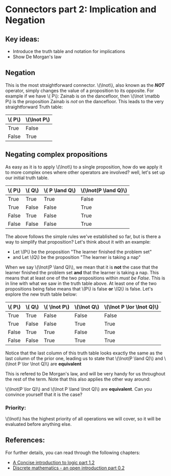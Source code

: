 # Connectors part 2: Implication and Negation

## Key ideas:
- Introduce the truth table and notation for implications
- Show De Morgan's law

## Negation

This is the most straightforward connector. \\(\lnot\\), also known as the ***NOT*** operator, simply changes the value of a proposition to its opposite. For example if we have \\( P\\): Zainab is on the dancefloor, then \\(\lnot \matbb P\\) is the proposition Zainab is *not* on the dancefloor. This leads to the very straightforward Truth table:


| \\( P\\) | \\(\lnot  P\\) |
| ------------ | -------------|
| True | False |
| False | True |

## Negating complex propositions

As easy as it is to apply \\(\lnot\\) to a single proposition, how do we apply it to more complex ones where other operators are involved? well, let's set up our initial truth table.
	
| \\( P\\) | \\( Q\\) | \\( P \land  Q\\)| \\(\lnot(P \land  Q)\\) | 
| ------------ | -------------| -------------|--|
| True | True | True | False | 
| True | False | False | True |
| False | True | False | True |
| False | False | False |  True | 

The above follows the simple rules we've established so far, but is there a way to simplify that proposition? Let's think about it with an example:
 - Let \\(P\\) be the proposition "The learner finished the problem set"
 - and Let \\(Q\\) be the proposition "The learner is taking a nap"

 When we say \\(\lnot(P \land  Q)\\), we mean that it is **not** the case that the learner finished the problem set **and** that the learner is taking a nap. This means that at least one of the two propositions within *must be False*. This is in line with what we saw in the truth table above. At least one of the two propositions being false means that \\(P\\) is false **or** \\(Q\\) is false. Let's explore the new truth table below:

| \\( P\\) | \\( Q\\) | \\( \lnot P\\) | \\(\lnot Q\\)| \\(\lnot P \lor  \lnot Q)\\) | 
| ------------ | -------------| -----|--|---|
| True | True | False | False | False | 
| True | False | False | True | True |
| False | True | True | False | True |
| False | False | True |  True | True |

Notice that the last column of this truth table looks exactly the same as the last column of the prior one, leading us to state that \\(\lnot(P \land  Q)\\) and \\(\lnot P \lor  \lnot Q)\\) are **equivalent**

This is refered to De Morgan's law, and will be very handy for us throughout the rest of the term. Note that this also applies the other way around:

\\(\lnot(P \lor  Q)\\) and \\(\lnot P \land  \lnot Q)\\) are **equivalent**. Can you convince yourself that it is the case?

### Priority:
\\(\lnot\\) has the highest priority of all operations we will cover, so it will be evaluated before anything else. 

## References:

For further details, you can read through the following chapters:
- [A Concise introduction to logic part 1.2](https://open.umn.edu/opentextbooks/textbooks/452)
- [Discrete mathematics - an open introduction part 0.2](http://discrete.openmathbooks.org/dmoi3/sec_propositional.html)
